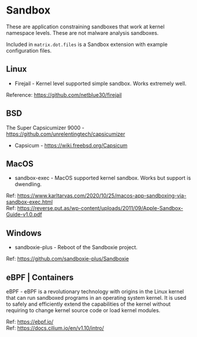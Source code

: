 # Sandbox

These are application constraining sandboxes that work at kernel namespace levels. These are not malware analysis sandboxes.

Included in `matrix.dot.files` is a Sandbox extension with example configuration files.

## Linux

* Firejail - Kernel level supported simple sandbox. Works extremely well.

Reference: https://github.com/netblue30/firejail

## BSD

The Super Capsicumizer 9000 - https://github.com/unrelentingtech/capsicumizer

* Capsicum - https://wiki.freebsd.org/Capsicum 

## MacOS

* sandbox-exec - MacOS supported kernel sandbox. Works but support is dwendling.  

Ref: https://www.karltarvas.com/2020/10/25/macos-app-sandboxing-via-sandbox-exec.html  
Ref: https://reverse.put.as/wp-content/uploads/2011/09/Apple-Sandbox-Guide-v1.0.pdf  

## Windows

* sandboxie-plus - Reboot of the Sandboxie project.  

Ref: https://github.com/sandboxie-plus/Sandboxie

## eBPF | Containers

eBPF - eBPF is a revolutionary technology with origins in the Linux kernel that can run sandboxed programs in an operating system kernel. It is used to safely and efficiently extend the capabilities of the kernel without requiring to change kernel source code or load kernel modules.

Ref: https://ebpf.io/  
Ref: https://docs.cilium.io/en/v1.10/intro/  
